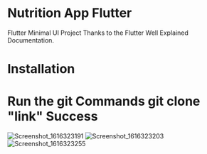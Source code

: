 # Nutrition App Flutter

Flutter Minimal UI Project
Thanks to the Flutter Well Explained Documentation.
# Installation
Run the git Commands
  git clone "link"
Success
========================
![Screenshot_1616323191](https://user-images.githubusercontent.com/65963713/111903732-c57b2500-8a54-11eb-8e81-306d63e54a2c.png)
![Screenshot_1616323203](https://user-images.githubusercontent.com/65963713/111903737-ca3fd900-8a54-11eb-9df3-cba8a6cd5beb.png)
![Screenshot_1616323255](https://user-images.githubusercontent.com/65963713/111903741-cca23300-8a54-11eb-85b9-0b9b4bb2abdb.png)

